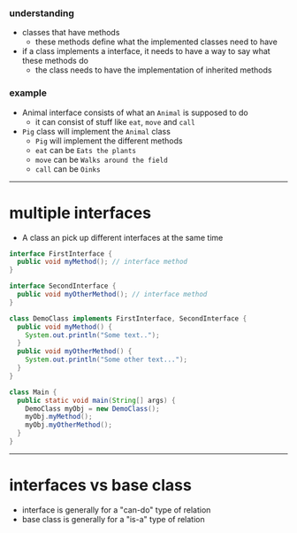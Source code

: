 ### understanding
- classes that have methods
	- these methods define what the implemented classes need to have
- if a class implements a interface, it needs to have a way to say what these methods do
	- the class needs to have the implementation of inherited methods


### example
- Animal interface consists of what an `Animal` is supposed to do
	- it can consist of stuff like `eat`, `move` and `call`
- `Pig` class will implement the `Animal` class
	- `Pig` will implement the different methods
	- `eat` can be `Eats the plants`
	- `move` can be `Walks around the field`
	- `call` can be `Oinks`


---
# multiple interfaces
- A class an pick up different interfaces at the same time

```java
interface FirstInterface {
  public void myMethod(); // interface method
}

interface SecondInterface {
  public void myOtherMethod(); // interface method
}

class DemoClass implements FirstInterface, SecondInterface {
  public void myMethod() {
    System.out.println("Some text..");
  }
  public void myOtherMethod() {
    System.out.println("Some other text...");
  }
}

class Main {
  public static void main(String[] args) {
    DemoClass myObj = new DemoClass();
    myObj.myMethod();
    myObj.myOtherMethod();
  }
}
```


---
# interfaces vs base class
- interface is generally for a "can-do" type of relation
- base class is generally for a "is-a" type of relation